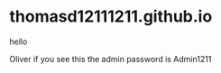 # thomasd12111211.github.io
hello












Oliver if you see this the admin password is Admin1211
